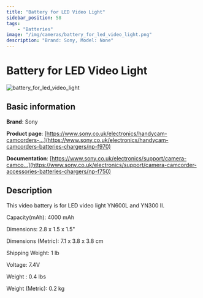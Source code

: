 ```yaml
---
title: "Battery for LED Video Light"
sidebar_position: 58
tags:
    - "Batteries"
image: "/img/cameras/battery_for_led_video_light.png"
description: "Brand: Sony, Model: None"
---
```

# Battery for LED Video Light

![battery_for_led_video_light](/img/cameras/battery_for_led_video_light.png)

## Basic information

**Brand**: Sony

**Product page**: [https://www.sony.co.uk/electronics/handycam-camcorders-...](https://www.sony.co.uk/electronics/handycam-camcorders-batteries-chargers/np-f970)

**Documentation**: [https://www.sony.co.uk/electronics/support/camera-camco...](https://www.sony.co.uk/electronics/support/camera-camcorder-accessories-batteries-chargers/np-f750)

## Description

This video battery is for LED video light YN600L and YN300 II\.



Capacity\(mAh\): 4000 mAh

Dimensions: 2\.8 x 1\.5 x 1\.5"

Dimensions \(Metric\): 7\.1 x 3\.8 x 3\.8 cm

Shipping Weight: 1 lb

Voltage: 7\.4V

Weight : 0\.4 lbs

Weight \(Metric\): 0\.2 kg

